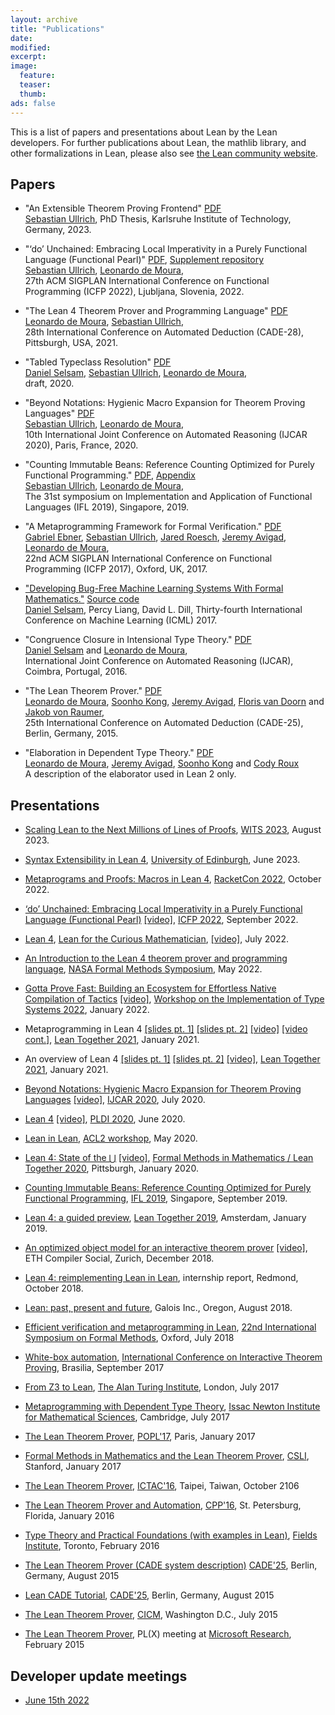 ```yaml
---
layout: archive
title: "Publications"
date:
modified:
excerpt:
image:
  feature:
  teaser:
  thumb:
ads: false
---
```


This is a list of papers and presentations about Lean by the Lean developers. For further publications about Lean, the mathlib library, and other formalizations in Lean, please also see [the Lean community website](https://leanprover-community.github.io/papers.html).

## Papers

- "An Extensible Theorem Proving Frontend" [PDF](/papers/thesis-sebastian.pdf)<br />
  [Sebastian Ullrich][kha], PhD Thesis, Karlsruhe Institute of Technology, Germany, 2023.

- "‘do’ Unchained: Embracing Local Imperativity in a Purely Functional Language (Functional Pearl)" [PDF](/papers/do.pdf), [Supplement repository](https://github.com/Kha/do-supplement)<br />
  [Sebastian Ullrich][kha], [Leonardo de Moura][leo],<br /> 27th ACM SIGPLAN International Conference on Functional Programming (ICFP 2022), Ljubljana, Slovenia, 2022.

- "The Lean 4 Theorem Prover and Programming Language" [PDF](/papers/lean4.pdf)<br />
  [Leonardo de Moura][leo], [Sebastian Ullrich][kha],<br />28th International Conference on Automated Deduction (CADE-28), Pittsburgh, USA, 2021.

- "Tabled Typeclass Resolution" [PDF](https://arxiv.org/pdf/2001.04301.pdf)<br />
  [Daniel Selsam][daniel], [Sebastian Ullrich][kha], [Leonardo de Moura][leo], <br />
  draft, 2020. <br/>

- "Beyond Notations: Hygienic Macro Expansion for Theorem Proving Languages" [PDF](https://arxiv.org/pdf/2001.10490.pdf)<br />
  [Sebastian Ullrich][kha], [Leonardo de Moura][leo], <br />
  10th International Joint Conference on Automated Reasoning (IJCAR 2020), Paris, France, 2020.

- "Counting Immutable Beans: Reference Counting Optimized for Purely Functional Programming." [PDF](https://arxiv.org/abs/1908.05647), [Appendix](/papers/beans_appendix.pdf) <br /> [Sebastian Ullrich][kha], [Leonardo de Moura][leo],<br />
  The 31st symposium on Implementation and Application of Functional Languages (IFL 2019), Singapore, 2019.<br/>

- "A Metaprogramming Framework for Formal Verification." [PDF](/papers/tactic.pdf)<br />
  [Gabriel Ebner][gabriel], [Sebastian Ullrich][kha], [Jared Roesch][jared], [Jeremy Avigad][jeremy], [Leonardo de Moura][leo],<br />22nd ACM SIGPLAN International Conference on Functional Programming (ICFP 2017), Oxford, UK, 2017.

- ["Developing Bug-Free Machine Learning Systems With Formal Mathematics."](https://arxiv.org/abs/1706.08605) [Source code](https://github.com/dselsam/certigrad) <br />
  [Daniel Selsam][daniel], Percy Liang, David L. Dill, Thirty-fourth International Conference on Machine Learning (ICML) 2017.<br />

- "Congruence Closure in Intensional Type Theory." [PDF](/papers/congr.pdf)<br />
  [Daniel Selsam][daniel] and [Leonardo de Moura][leo], <br />
  International Joint Conference on Automated Reasoning (IJCAR), Coimbra, Portugal, 2016.

- "The Lean Theorem Prover." [PDF](/papers/system.pdf)<br />
  [Leonardo de Moura][leo], [Soonho Kong][soonho], [Jeremy Avigad][jeremy], [Floris van Doorn][floris] and [Jakob von Raumer][jakob],<br />25th International Conference on Automated Deduction (CADE-25), Berlin, Germany, 2015.

- "Elaboration in Dependent Type Theory." [PDF][constr] <br />
  [Leonardo de Moura][leo], [Jeremy Avigad][jeremy], [Soonho Kong][soonho] and [Cody Roux][cody]<br />
  A description of the elaborator used in Lean 2 only.

[leo]: http://leodemoura.github.io/
[soonho]: http://www.cs.cmu.edu/~soonhok
[jeremy]: http://www.andrew.cmu.edu/user/avigad
[floris]: http://www.contrib.andrew.cmu.edu/~fpv
[jakob]: http://von-raumer.de/
[cody]: http://www.andrew.cmu.edu/user/croux
[constr]: http://arxiv.org/abs/1505.04324
[gabriel]: https://gebner.org/
[kha]: https://pp.ipd.kit.edu/~ullrich/
[jared]: http://jroesch.github.io/
[daniel]: http://stanford.edu/~dselsam/

## Presentations

- [Scaling Lean to the Next Millions of Lines of Proofs](http://leanprover.github.io/talks/WITS2023.pdf), [WITS 2023](https://ifl23.github.io/wits.html), August 2023.

- [Syntax Extensibility in Lean 4](http://leanprover.github.io/talks/Edinburgh2023.pdf), [University of Edinburgh](https://www.ed.ac.uk/), June 2023.

- [Metaprograms and Proofs: Macros in Lean 4](http://leanprover.github.io/talks/RacketCon2022.pdf), [RacketCon 2022](https://con.racket-lang.org/), October 2022.

- [‘do’ Unchained: Embracing Local Imperativity in a Purely Functional Language (Functional Pearl)](http://leanprover.github.io/talks/icfp2022.pdf) [[video]](https://youtu.be/nqBVYQh6Lxo), [ICFP 2022](https://icfp22.sigplan.org/), September 2022.

- [Lean 4](http://leanprover.github.io/talks/ICERM-2022.pdf), [Lean for the Curious Mathematician](https://icerm.brown.edu/topical_workshops/tw-22-lean/), [[video]](https://icerm.brown.edu/video_archive/?play=2906), July 2022.

- [An Introduction to the Lean 4 theorem prover and programming language](http://leanprover.github.io/talks/NFM2022.pdf), [NASA Formal Methods Symposium](https://nfm2022.caltech.edu/), May 2022.

- [Gotta Prove Fast: Building an Ecosystem for Effortless Native Compilation of Tactics](http://leanprover.github.io/talks/WITS2022.pdf) [[video]](https://youtu.be/Tn74XMuTyM8), [Workshop on the Implementation of Type Systems 2022](https://popl22.sigplan.org/home/wits-2022), January 2022.

- Metaprogramming in Lean 4 [[slides pt. 1]](https://leanprover-community.github.io/lt2021/slides/sebastian-lean4-parsers-macros.pdf) [[slides pt. 2]](https://leanprover-community.github.io/lt2021/slides/leo-LT2021-meta.pdf) [[video]](https://www.youtube.com/watch?v=hxQ1vvhYN_U) [[video cont.]](https://www.youtube.com/watch?v=vy4JWIiiXSY), [Lean Together 2021](https://leanprover-community.github.io/lt2021/), January 2021.

- An overview of Lean 4 [[slides pt. 1]](https://leanprover-community.github.io/lt2021/slides/leo-LT2021.pdf) [[slides pt. 2]](https://leanprover-community.github.io/lt2021/slides/sebastian-An-Overview-of-Lean-4-Demo.pdf) [[video]](https://www.youtube.com/watch?v=UeGvhfW1v9M), [Lean Together 2021](https://leanprover-community.github.io/lt2021/), January 2021.

- [Beyond Notations: Hygienic Macro Expansion for Theorem Proving Languages](http://leanprover.github.io/talks/ijcar2020.pdf) [[video]](https://www.youtube.com/watch?v=34jZTv0Gla8), [IJCAR 2020](https://ijcar2020.org/), July 2020.

- [Lean 4](http://leanprover.github.io/talks/LeanPLDI.pdf) [[video]](https://youtu.be/TgHISG-81wM), [PLDI 2020](https://conf.researchr.org/home/pldi-2020), June 2020.

- [Lean in Lean](http://leanprover.github.io/talks/LeanACL2.pdf), [ACL2 workshop](http://acl2-2020.info/), May 2020.

- [Lean 4: State of the ⋃](http://leanprover.github.io/talks/cmu2020.pdf) [[video]](https://youtu.be/yAizjui7CKA), [Formal Methods in Mathematics / Lean Together 2020](http://www.andrew.cmu.edu/user/avigad/meetings/fomm2020/), Pittsburgh, January 2020.

- [Counting Immutable Beans: Reference Counting Optimized for Purely Functional Programming](http://leanprover.github.io/talks/IFL2019.pdf), [IFL 2019](http://2019.iflconference.org/), Singapore, September 2019.

- [Lean 4: a guided preview](http://leanprover.github.io/talks/vu2019.pdf), [Lean Together 2019](https://lean-forward.github.io/lean-together/2019/index.html), Amsterdam, January 2019.

- [An optimized object model for an interactive theorem prover](http://leanprover.github.io/talks/eth2018.pdf) [[video]](https://www.youtube.com/watch?v=Bv0CXyhbJ5s), ETH Compiler Social, Zurich, December 2018.

- [Lean 4: reimplementing Lean in Lean](http://leanprover.github.io/presentations/20181012_MSR), internship report, Redmond, October 2018.

- [Lean: past, present and future](http://leanprover.github.io/talks/LeanAtGalois.pdf), Galois Inc., Oregon, August 2018.

- [Efficient verification and metaprogramming in Lean](http://leanprover.github.io/talks/FM2018.pdf), [22nd International Symposium on Formal Methods](http://www.fm2018.org/), Oxford, July 2018

- [White-box automation](http://leanprover.github.io/talks/ITP2017.pdf), [International Conference on Interactive Theorem Proving](http://itp2017.cic.unb.br/), Brasilia, September 2017

- [From Z3 to Lean](http://leanprover.github.io/talks/from_z3_to_lean.pdf), [The Alan Turing Institute](https://www.turing.ac.uk/), London, July 2017

- [Metaprogramming with Dependent Type Theory](http://leanprover.github.io/talks/Lean_BPR.pdf), [Issac Newton Institute for Mathematical Sciences](https://www.newton.ac.uk/event/bpr), Cambridge, July 2017

- [The Lean Theorem Prover](http://leanprover.github.io/presentations/20170116_POPL), [POPL'17](http://popl17.sigplan.org/), Paris, January 2017

- [Formal Methods in Mathematics and the Lean Theorem Prover](http://leanprover.github.io/talks/stanford2017.pdf), [CSLI](https://www-csli.stanford.edu/), Stanford, January 2017

- [The Lean Theorem Prover](http://leanprover.github.io/presentations/20161024_ICTAC), [ICTAC'16](http://cc.ee.ntu.edu.tw/~ictac2016), Taipei, Taiwan, October 2106

- [The Lean Theorem Prover and Automation](http://leanprover.github.io/presentations/20160119_CPP), [CPP'16](https://people.csail.mit.edu/adamc/cpp16/index.html), St. Petersburg, Florida, January 2016

- [Type Theory and Practical Foundations (with examples in Lean)](http://www.andrew.cmu.edu/user/avigad/Talks/fields_type_theory.pdf), [Fields Institute](http://www.fields.utoronto.ca/), Toronto, February 2016

- [The Lean Theorem Prover (CADE system description)](http://leanprover.github.io/presentations/20150807_CADE) [CADE'25](http://conference.mi.fu-berlin.de/cade-25/home), Berlin, Germany, August 2015

- [Lean CADE Tutorial](http://leanprover.github.io/presentations/20150803_CADE), [CADE'25](http://conference.mi.fu-berlin.de/cade-25/home), Berlin, Germany, August 2015

- [The Lean Theorem Prover](http://leanprover.github.io/presentations/20150717_CICM), [CICM](http://cicm-conference.org/2015/cicm.php), Washington D.C., July 2015

- [The Lean Theorem Prover](http://leanprover.github.io/presentations/20150218_MSR), PL(X) meeting at <a href="http://research.microsoft.com/en-us/groups/rise/">Microsoft Research</a>, February 2015

## Developer update meetings

- [June 15th 2022](http://leanprover.github.io/talks/lean-update-2022-06-15.pdf)
